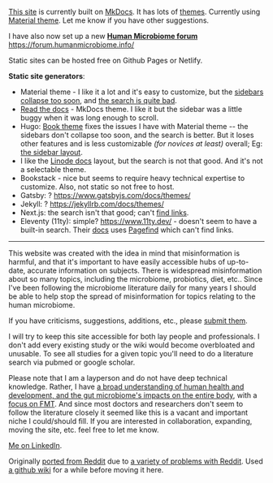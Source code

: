 
[This site](http://humanmicrobiome.info/) is currently built on [MkDocs](https://www.mkdocs.org/). It has lots of [themes](https://github.com/mkdocs/mkdocs/wiki/MkDocs-Themes). Currently using [Material theme](https://github.com/squidfunk/mkdocs-material). Let me know if you have other suggestions. 

I have also now set up a new **[Human Microbiome forum](https://forum.humanmicrobiome.info/)** https://forum.humanmicrobiome.info/

Static sites can be hosted free on Github Pages or Netlify. 

**Static site generators**:

* Material theme - I like it a lot and it's easy to customize, but the [sidebars collapse too soon](https://github.com/squidfunk/mkdocs-material/discussions/3210#discussioncomment-2342214), and [the search is quite bad](https://github.com/squidfunk/mkdocs-material/discussions/4384#discussioncomment-4877684). 
* [Read the docs](https://www.mkdocs.org/user-guide/choosing-your-theme/#readthedocs) - MkDocs theme. I like it but the sidebar was a little buggy when it was long enough to scroll. 
* Hugo: [Book theme](https://themes.gohugo.io/themes/hugo-book/) fixes the issues I have with Material theme -- the sidebars don't collapse too soon, and the search is better. But it loses other features and is less customizable _(for novices at least)_ overall; Eg: [the sidebar layout](https://github.com/alex-shpak/hugo-book/issues/446).
* I like the [Linode docs](https://gohugo.io/showcase/linode/) layout, but the search is not that good. And it's not a selectable theme. 
* Bookstack - nice but seems to require heavy technical expertise to customize. Also, not static so not free to host. 
* Gatsby: ? https://www.gatsbyjs.com/docs/themes/
* Jekyll: ? https://jekyllrb.com/docs/themes/
* Next.js: the search isn't that good; can't [find links](https://nextjs.org/docs/advanced-features/measuring-performance#sending-results-to-analytics).
* Eleventy (11ty): simple? https://www.11ty.dev/ - doesn't seem to have a built-in search. Their [docs](https://www.11ty.dev/docs/quicktips/edit-on-github-links/) uses [Pagefind](https://pagefind.app/) which can't find links. 



---

This website was created with the idea in mind that misinformation is harmful, and that it's important to have easily accessible hubs of up-to-date, accurate information on subjects. There is widespread misinformation about so many topics, including the microbiome, probiotics, diet, etc.. Since I've been following the microbiome literature daily for many years I should be able to help stop the spread of misinformation for topics relating to the human microbiome. 

If you have criticisms, suggestions, additions, etc., please [submit them](https://github.com/MaximilianKohler/HumanMicrobiome/issues). 

I will try to keep this site accessible for both lay people and professionals. I don't add every existing study or the wiki would become overbloated and unusable. To see all studies for a given topic you'll need to do a literature search via pubmed or google scholar. 

Please note that I am a layperson and do not have deep technical knowledge. Rather, I have [a broad understanding of human health and development, and the gut microbiome's impacts on the entire body](https://medium.com/@MaximilianKohler/a-critical-look-at-the-current-and-longstanding-ethos-of-childbearing-the-repercussions-its-been-6e37f7f7b13f), with a [focus on FMT](https://maximiliankohler.blogspot.com/p/blog-page.html). And since most doctors and researchers don't seem to follow the literature closely it seemed like this is a vacant and important niche I could/should fill. If you are interested in collaboration, expanding, moving the site, etc. feel free to let me know. 

[Me on LinkedIn](https://www.linkedin.com/in/michael-harrop-25487b132/).



Originally [ported from Reddit](https://web.archive.org/web/20181101093145/https://old.reddit.com/r/HumanMicrobiome/wiki/index) due to [a variety of problems with Reddit](https://archive.fo/jzTPu). Used [a github wiki](https://github.com/MaximilianKohler/HumanMicrobiome/wiki/intro) for a while before moving it here. 


&#x200B;

